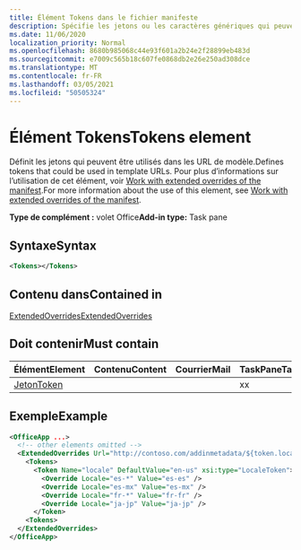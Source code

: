 ```yaml
---
title: Élément Tokens dans le fichier manifeste
description: Spécifie les jetons ou les caractères génériques qui peuvent être utilisés avec des modèles d’URL dans le manifeste.
ms.date: 11/06/2020
localization_priority: Normal
ms.openlocfilehash: 8680b985068c44e93f601a2b24e2f28899eb483d
ms.sourcegitcommit: e7009c565b18c607fe0868db2e26e250ad308dce
ms.translationtype: MT
ms.contentlocale: fr-FR
ms.lasthandoff: 03/05/2021
ms.locfileid: "50505324"
---
```

# <a name="tokens-element"></a><span data-ttu-id="45323-103">Élément Tokens</span><span class="sxs-lookup"><span data-stu-id="45323-103">Tokens element</span></span>

<span data-ttu-id="45323-104">Définit les jetons qui peuvent être utilisés dans les URL de modèle.</span><span class="sxs-lookup"><span data-stu-id="45323-104">Defines tokens that could be used in template URLs.</span></span> <span data-ttu-id="45323-105">Pour plus d’informations sur l’utilisation de cet élément, voir [Work with extended overrides of the manifest](../../develop/extended-overrides.md).</span><span class="sxs-lookup"><span data-stu-id="45323-105">For more information about the use of this element, see [Work with extended overrides of the manifest](../../develop/extended-overrides.md).</span></span>

<span data-ttu-id="45323-106">**Type de complément :** volet Office</span><span class="sxs-lookup"><span data-stu-id="45323-106">**Add-in type:** Task pane</span></span>

## <a name="syntax"></a><span data-ttu-id="45323-107">Syntaxe</span><span class="sxs-lookup"><span data-stu-id="45323-107">Syntax</span></span>

```XML
<Tokens></Tokens>
```

## <a name="contained-in"></a><span data-ttu-id="45323-108">Contenu dans</span><span class="sxs-lookup"><span data-stu-id="45323-108">Contained in</span></span>

[<span data-ttu-id="45323-109">ExtendedOverrides</span><span class="sxs-lookup"><span data-stu-id="45323-109">ExtendedOverrides</span></span>](extendedoverrides.md)

## <a name="must-contain"></a><span data-ttu-id="45323-110">Doit contenir</span><span class="sxs-lookup"><span data-stu-id="45323-110">Must contain</span></span>

|<span data-ttu-id="45323-111">Élément</span><span class="sxs-lookup"><span data-stu-id="45323-111">Element</span></span>|<span data-ttu-id="45323-112">Contenu</span><span class="sxs-lookup"><span data-stu-id="45323-112">Content</span></span>|<span data-ttu-id="45323-113">Courrier</span><span class="sxs-lookup"><span data-stu-id="45323-113">Mail</span></span>|<span data-ttu-id="45323-114">TaskPane</span><span class="sxs-lookup"><span data-stu-id="45323-114">TaskPane</span></span>|
|:-----|:-----|:-----|:-----|
|[<span data-ttu-id="45323-115">Jeton</span><span class="sxs-lookup"><span data-stu-id="45323-115">Token</span></span>](token.md)|||<span data-ttu-id="45323-116">x</span><span class="sxs-lookup"><span data-stu-id="45323-116">x</span></span>|

## <a name="example"></a><span data-ttu-id="45323-117">Exemple</span><span class="sxs-lookup"><span data-stu-id="45323-117">Example</span></span>

```XML
<OfficeApp ...>
  <!-- other elements omitted -->
  <ExtendedOverrides Url="http://contoso.com/addinmetadata/${token.locale}/extended-manifest-overrides.json">
    <Tokens>
      <Token Name="locale" DefaultValue="en-us" xsi:type="LocaleToken">
        <Override Locale="es-*" Value="es-es" />
        <Override Locale="es-mx" Value="es-mx" />
        <Override Locale="fr-*" Value="fr-fr" />
        <Override Locale="ja-jp" Value="ja-jp" />
      </Token>
    <Tokens>
  </ExtendedOverrides>
</OfficeApp>
```
